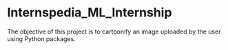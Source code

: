# Internspedia_ML_Internship
The objective of this project is to cartoonify an image uploaded by the user using Python packages.
